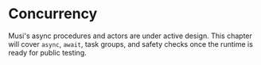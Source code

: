 # Concurrency

Musi's async procedures and actors are under active design. This chapter will cover `async`, `await`, task groups, and safety checks once the runtime is ready for public testing.
